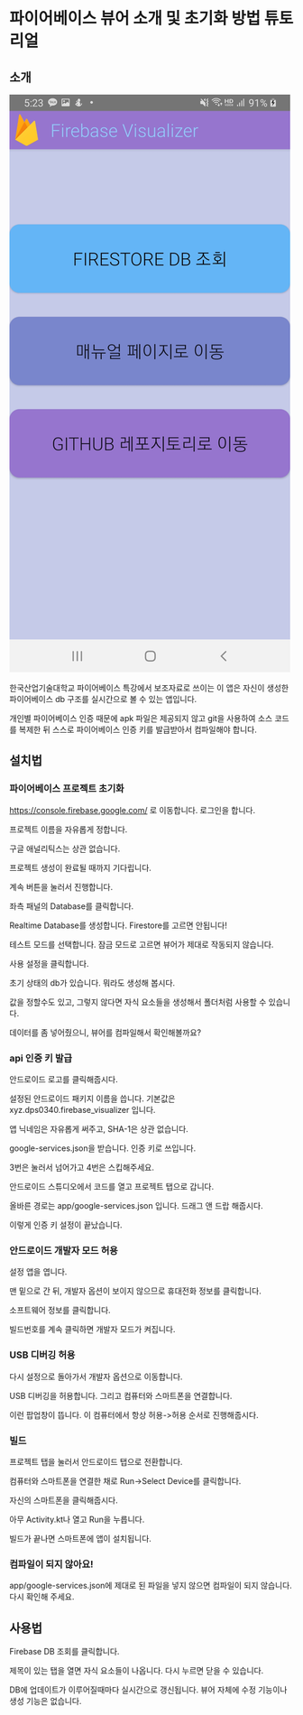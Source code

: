 # 파이어베이스 뷰어 소개 및 초기화 방법 튜토리얼

## 소개

![running1](images/running1.jpg)

한국산업기술대학교 파이어베이스 특강에서 보조자료로 쓰이는 이 앱은 자신이 생성한 파이어베이스 db 구조를 실시간으로 볼 수 있는 앱입니다.

개인별 파이어베이스 인증 때문에 apk 파일은 제공되지 않고 git을 사용하여 소스 코드를 복제한 뒤 스스로 파이어베이스 인증 키를 발급받아서 컴파일해야 합니다.

## 설치법

### 파이어베이스 프로젝트 초기화

https://console.firebase.google.com/ 로 이동합니다. 로그인을 합니다.

프로젝트 이름을 자유롭게 정합니다.

구글 애널리틱스는 상관 없습니다.

프로젝트 생성이 완료될 때까지 기다립니다.

계속 버튼을 눌러서 진행합니다.

좌측 패널의 Database를 클릭합니다.

Realtime Database를 생성합니다. Firestore를 고르면 안됩니다!

테스트 모드를 선택합니다. 잠금 모드로 고르면 뷰어가 제대로 작동되지 않습니다.

사용 설정을 클릭합니다.

초기 상태의 db가 있습니다. 뭐라도 생성해 봅시다.

값을 정할수도 있고, 그렇지 않다면 자식 요소들을 생성해서 폴더처럼 사용할 수 있습니다.

데이터를 좀 넣어줬으니, 뷰어를 컴파일해서 확인해볼까요?

### api 인증 키 발급

안드로이드 로고를 클릭해줍시다.

설정된 안드로이드 패키지 이름을 씁니다. 기본값은 xyz.dps0340.firebase_visualizer 입니다.

앱 닉네임은 자유롭게 써주고, SHA-1은 상관 없습니다.

google-services.json을 받습니다. 인증 키로 쓰입니다.

3번은 눌러서 넘어가고 4번은 스킵해주세요.

안드로이드 스튜디오에서 코드를 열고 프로젝트 탭으로 갑니다.

올바른 경로는 app/google-services.json 입니다. 드래그 앤 드랍 해줍시다.

이렇게 인증 키 설정이 끝났습니다.

### 안드로이드 개발자 모드 허용

설정 앱을 엽니다.

맨 밑으로 간 뒤, 개발자 옵션이 보이지 않으므로 휴대전화 정보를 클릭합니다.

소프트웨어 정보를 클릭합니다.

빌드번호를 계속 클릭하면 개발자 모드가 켜집니다.

### USB 디버깅 허용

다시 설정으로 돌아가서 개발자 옵션으로 이동합니다.

USB 디버깅을 허용합니다. 그리고 컴퓨터와 스마트폰을 연결합니다.

이런 팝업창이 뜹니다. 이 컴퓨터에서 항상 허용->허용 순서로 진행해줍시다.

### 빌드

프로젝트 탭을 눌러서 안드로이드 탭으로 전환합니다.

컴퓨터와 스마트폰을 연결한 채로 Run->Select Device를 클릭합니다.

자신의 스마트폰을 클릭해줍시다.

아무 Activity.kt나 열고 Run을 누릅니다.

빌드가 끝나면 스마트폰에 앱이 설치됩니다.

### 컴파일이 되지 않아요!

app/google-services.json에 제대로 된 파일을 넣지 않으면 컴파일이 되지 않습니다. 다시 확인해 주세요.

## 사용법

Firebase DB 조회를 클릭합니다.

제목이 있는 탭을 열면 자식 요소들이 나옵니다. 다시 누르면 닫을 수 있습니다.

DB에 업데이트가 이루어질때마다 실시간으로 갱신됩니다. 뷰어 자체에 수정 기능이나 생성 기능은 없습니다.
